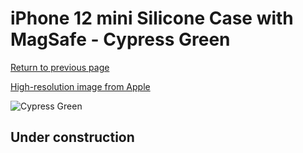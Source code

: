 # iPhone 12 mini Silicone Case with MagSafe - Cypress Green

[Return to previous page](/iphone_12)

[High-resolution image from Apple](https://store.storeimages.cdn-apple.com/8756/as-images.apple.com/is/MHKR3?wid=4500&hei=4500&fmt=png)

<div style="width: 512px"><img src="/almost_uncompressed/MHKR3.webp" alt="Cypress Green"></div>

## Under construction
